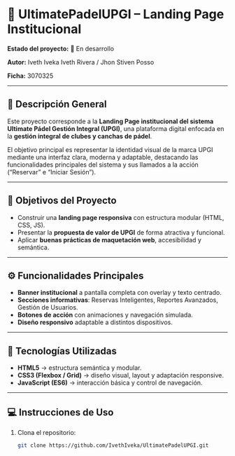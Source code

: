 # 🏓 UltimatePadelUPGI – Landing Page Institucional

**Estado del proyecto:** 🚧 En desarrollo  

**Autor:** Iveth Iveka  Iveth Rivera / Jhon Stiven Posso


**Ficha:** 3070325

---

## 🧠 Descripción General

Este proyecto corresponde a la **Landing Page institucional del sistema Ultimate Pádel Gestión Integral (UPGI)**, una plataforma digital enfocada en la **gestión integral de clubes y canchas de pádel**.  

El objetivo principal es representar la identidad visual de la marca UPGI mediante una interfaz clara, moderna y adaptable, destacando las funcionalidades principales del sistema y sus llamados a la acción (“Reservar” e “Iniciar Sesión”).

---

## 🎯 Objetivos del Proyecto

- Construir una **landing page responsiva** con estructura modular (HTML, CSS, JS).  
- Presentar la **propuesta de valor de UPGI** de forma atractiva y funcional.  
- Aplicar **buenas prácticas de maquetación web**, accesibilidad y semántica.

---

## ⚙️ Funcionalidades Principales

- **Banner institucional** a pantalla completa con overlay y texto centrado.  
- **Secciones informativas**: Reservas Inteligentes, Reportes Avanzados, Gestión de Usuarios.  
- **Botones de acción** con animaciones y navegación simulada.  
- **Diseño responsivo** adaptable a distintos dispositivos.  

---

## 🧩 Tecnologías Utilizadas

- **HTML5** → estructura semántica y modular.  
- **CSS3 (Flexbox / Grid)** → diseño visual, layout y adaptación responsive.  
- **JavaScript (ES6)** → interacción básica y control de navegación.  

---

## 💻 Instrucciones de Uso

1. Clona el repositorio:
   ```bash
   git clone https://github.com/IvethIveka/UltimatePadelUPGI.git
